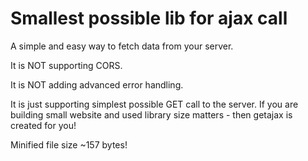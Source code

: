# Smallest possible lib for ajax call

A simple and easy way to fetch data from your server.

It is NOT supporting CORS.

It is NOT adding advanced error handling.

It is just supporting simplest possible GET call to the server.
If you are building small website and used library size matters - then getajax is created for you!

Minified file size ~157 bytes!

